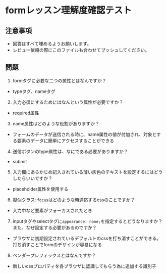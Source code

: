 # formレッスン理解度確認テスト

## 注意事項

- 回答はすべて埋めるようお願いします。
- レビュー依頼の際にこのファイルも合わせてプッシュしてください。

## 問題

1. formタグに必要な二つの属性とはなんですか？
  - typeタグ、nameタグ

2. 入力必須にするためにはなんという属性が必要ですか？
  - required属性

3. name属性はどのような役割がありますか？
  - フォームのデータが送信される時に、name属性の値が付加され、対象とする要素のデータに簡単にアクセスすることができる

4. 送信ボタンのtype属性は、なにである必要がありますか？
  - submit

5. 入力欄にあらかじめ記入されている薄い灰色のテキストを設定するにはどうしたらいいですか？
  - placeholder属性を使用する

6. 擬似クラス`:focus`はどのような時適応するcssのことですか？
  - 入力中など要素がフォーカスされたとき

7. inputタグやselectタグに`appearance: none;`を指定するとどうなりますか？また、なぜ設定する必要があるのですか？
  - ブラウザに初期設定されているデフォルトのcssを打ち消すことができる。打ち消すことでformのデザインが容易になる

8. ベンダープレフィックスとはなんですか？
  - 新しいcssプロパティを各ブラウザに認識してもらう為に追加する識別子